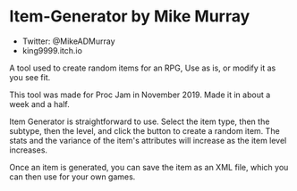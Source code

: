 # Item-Generator by Mike Murray
* Twitter: @MikeADMurray
* king9999.itch.io

A tool used to create random items for an RPG, Use as is, or modify it as you see fit.

This tool was made for Proc Jam in November 2019. Made it in about a week and a half.

Item Generator is straightforward to use. Select the item type, then the subtype, then the level, and click the button to create a random item.
The stats and the variance of the item's attributes will increase as the item level increases.

Once an item is generated, you can save the item as an XML file, which you can then use for your own games.
